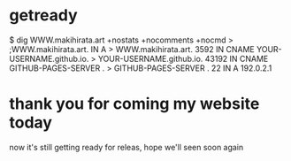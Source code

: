 # getready
$ dig WWW.makihirata.art +nostats +nocomments +nocmd
    > ;WWW.makihirata.art.                    IN      A
    > WWW.makihirata.art.             3592    IN      CNAME   YOUR-USERNAME.github.io.
    > YOUR-USERNAME.github.io.      43192   IN      CNAME   GITHUB-PAGES-SERVER .
    > GITHUB-PAGES-SERVER .         22      IN      A       192.0.2.1
<h1> thank you for coming my website today </h1>
<p> now it's still getting ready for releas, hope we'll seen soon again </p>
